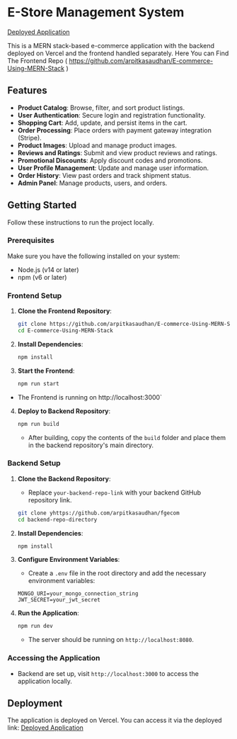 # E-Store Management System
[Deployed Application](https://fgecom.vercel.app/)

This is a MERN stack-based e-commerce application with the backend deployed on Vercel and the frontend handled separately.
Here You can Find The Frontend Repo ( https://github.com/arpitkasaudhan/E-commerce-Using-MERN-Stack )

## Features

- **Product Catalog**: Browse, filter, and sort product listings.
- **User Authentication**: Secure login and registration functionality.
- **Shopping Cart**: Add, update, and persist items in the cart.
- **Order Processing**: Place orders with payment gateway integration (Stripe).
- **Product Images**: Upload and manage product images.
- **Reviews and Ratings**: Submit and view product reviews and ratings.
- **Promotional Discounts**: Apply discount codes and promotions.
- **User Profile Management**: Update and manage user information.
- **Order History**: View past orders and track shipment status.
- **Admin Panel**: Manage products, users, and orders.

## Getting Started

Follow these instructions to run the project locally.

### Prerequisites

Make sure you have the following installed on your system:

- Node.js (v14 or later)
- npm (v6 or later)

### Frontend Setup

1. **Clone the Frontend Repository**:
    ```bash
    git clone https://github.com/arpitkasaudhan/E-commerce-Using-MERN-Stack.git
    cd E-commerce-Using-MERN-Stack
    ```

2. **Install Dependencies**:
    ```bash
    npm install
    ```

3. **Start the Frontend**:
    ```bash
    npm run start
    ```
 - The Frontend is running on http://localhost:3000`

4. **Deploy to Backend Repository**:
    
    ```bash
    npm run build
    ```

    - After building, copy the contents of the `build` folder and place them in the backend repository's main directory.

### Backend Setup

1. **Clone the Backend Repository**:
    - Replace `your-backend-repo-link` with your backend GitHub repository link.
    ```bash
    git clone yhttps://github.com/arpitkasaudhan/fgecom
    cd backend-repo-directory
    ```

2. **Install Dependencies**:
    ```bash
    npm install
    ```

3. **Configure Environment Variables**:
    - Create a `.env` file in the root directory and add the necessary environment variables:

    ```
    MONGO_URI=your_mongo_connection_string
    JWT_SECRET=your_jwt_secret
    ```

4. **Run the Application**:
    ```bash
    npm run dev
    ```

    - The server should be running on `http://localhost:8080`.

### Accessing the Application

- Backend are set up, visit `http://localhost:3000` to access the application locally.

## Deployment

The application is deployed on Vercel. You can access it via the deployed link:
[Deployed Application](https://fgecom.vercel.app/)


